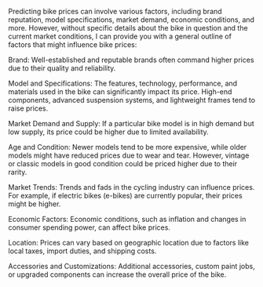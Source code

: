 Predicting bike prices can involve various factors, including brand reputation, model specifications, market demand, economic conditions, and more. However, without specific details about the bike in question and the current market conditions, I can provide you with a general outline of factors that might influence bike prices:

Brand: Well-established and reputable brands often command higher prices due to their quality and reliability.

Model and Specifications: The features, technology, performance, and materials used in the bike can significantly impact its price. High-end components, advanced suspension systems, and lightweight frames tend to raise prices.

Market Demand and Supply: If a particular bike model is in high demand but low supply, its price could be higher due to limited availability.

Age and Condition: Newer models tend to be more expensive, while older models might have reduced prices due to wear and tear. However, vintage or classic models in good condition could be priced higher due to their rarity.

Market Trends: Trends and fads in the cycling industry can influence prices. For example, if electric bikes (e-bikes) are currently popular, their prices might be higher.

Economic Factors: Economic conditions, such as inflation and changes in consumer spending power, can affect bike prices.

Location: Prices can vary based on geographic location due to factors like local taxes, import duties, and shipping costs.

Accessories and Customizations: Additional accessories, custom paint jobs, or upgraded components can increase the overall price of the bike.